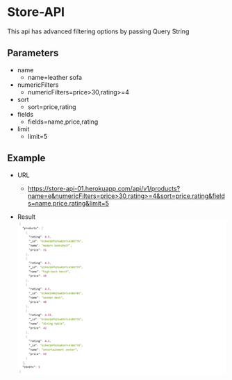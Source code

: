 # Store-API

This api has advanced filtering options by passing Query String

## Parameters

- name
  - name=leather sofa
- numericFilters
  - numericFilters=price>30,rating>=4
- sort
  - sort=price,rating
- fields
  - fields=name,price,rating
- limit
  - limit=5

## Example

- URL
  - https://store-api-01.herokuapp.com/api/v1/products?name=e&numericFilters=price>30,rating>=4&sort=price,rating&fields=name,price,rating&limit=5

- Result
  ![result](./assets/img/result.png)
